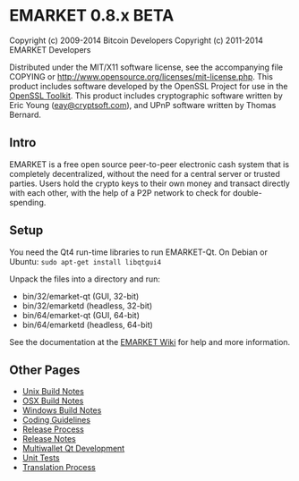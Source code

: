 EMARKET 0.8.x BETA
====================

Copyright (c) 2009-2014 Bitcoin Developers
Copyright (c) 2011-2014 EMARKET Developers

Distributed under the MIT/X11 software license, see the accompanying
file COPYING or http://www.opensource.org/licenses/mit-license.php.
This product includes software developed by the OpenSSL Project for use in the [OpenSSL Toolkit](http://www.openssl.org/). This product includes
cryptographic software written by Eric Young ([eay@cryptsoft.com](mailto:eay@cryptsoft.com)), and UPnP software written by Thomas Bernard.


Intro
---------------------
EMARKET is a free open source peer-to-peer electronic cash system that is
completely decentralized, without the need for a central server or trusted
parties.  Users hold the crypto keys to their own money and transact directly
with each other, with the help of a P2P network to check for double-spending.


Setup
---------------------
You need the Qt4 run-time libraries to run EMARKET-Qt. On Debian or Ubuntu:
	`sudo apt-get install libqtgui4`

Unpack the files into a directory and run:

- bin/32/emarket-qt (GUI, 32-bit)
- bin/32/emarketd (headless, 32-bit)
- bin/64/emarket-qt (GUI, 64-bit)
- bin/64/emarketd (headless, 64-bit)

See the documentation at the [EMARKET Wiki](http://emarket.info)
for help and more information.


Other Pages
---------------------
- [Unix Build Notes](build-unix.md)
- [OSX Build Notes](build-osx.md)
- [Windows Build Notes](build-msw.md)
- [Coding Guidelines](coding.md)
- [Release Process](release-process.md)
- [Release Notes](release-notes.md)
- [Multiwallet Qt Development](multiwallet-qt.md)
- [Unit Tests](unit-tests.md)
- [Translation Process](translation_process.md)
